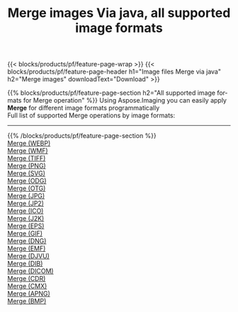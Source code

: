 ﻿---
title: Merge images Via java, all supported image formats 
weight: 3920
url: /java/merge 
lang: en
langdirlevel: 2
locales: zh-hans,ja,it,ru,de,es,fr,nl,id,lt,pl,pt,vi,tr,ko,zh-hant,ar,hi,th,sv,cs,uk,he
description: Using Aspose.Imaging you can easily Merge images Via java
---

{{< blocks/products/pf/feature-page-wrap >}}
{{< blocks/products/pf/feature-page-header h1="Image files Merge via java" h2="Merge images" downloadText="Download" >}}


{{% blocks/products/pf/feature-page-section  h2="All supported image formats for Merge operation" %}}
Using Aspose.Imaging you can easily apply **Merge** for different image formats programmatically
<br/>
Full list of supported Merge operations by image formats:
<hr/>
{{% /blocks/products/pf/feature-page-section %}}
<div class="container-fluid productfamilypage bg-gray">
    <div class="convertypes bg-gray agp-content section">
        <div class="container">
		<div class="row other-converters">
		    <div class='col-md-2 other-converter remove-lp remove-rp'><a href="/imaging/java/merge/webp" >Merge (WEBP)</a></div><div class='col-md-2 other-converter remove-lp remove-rp'><a href="/imaging/java/merge/wmf" >Merge (WMF)</a></div><div class='col-md-2 other-converter remove-lp remove-rp'><a href="/imaging/java/merge/tiff" >Merge (TIFF)</a></div><div class='col-md-2 other-converter remove-lp remove-rp'><a href="/imaging/java/merge/png" >Merge (PNG)</a></div><div class='col-md-2 other-converter remove-lp remove-rp'><a href="/imaging/java/merge/svg" >Merge (SVG)</a></div><div class='col-md-2 other-converter remove-lp remove-rp'><a href="/imaging/java/merge/odg" >Merge (ODG)</a></div><div class='col-md-2 other-converter remove-lp remove-rp'><a href="/imaging/java/merge/otg" >Merge (OTG)</a></div><div class='col-md-2 other-converter remove-lp remove-rp'><a href="/imaging/java/merge/jpg" >Merge (JPG)</a></div><div class='col-md-2 other-converter remove-lp remove-rp'><a href="/imaging/java/merge/jp2" >Merge (JP2)</a></div><div class='col-md-2 other-converter remove-lp remove-rp'><a href="/imaging/java/merge/ico" >Merge (ICO)</a></div><div class='col-md-2 other-converter remove-lp remove-rp'><a href="/imaging/java/merge/j2k" >Merge (J2K)</a></div><div class='col-md-2 other-converter remove-lp remove-rp'><a href="/imaging/java/merge/eps" >Merge (EPS)</a></div><div class='col-md-2 other-converter remove-lp remove-rp'><a href="/imaging/java/merge/gif" >Merge (GIF)</a></div><div class='col-md-2 other-converter remove-lp remove-rp'><a href="/imaging/java/merge/dng" >Merge (DNG)</a></div><div class='col-md-2 other-converter remove-lp remove-rp'><a href="/imaging/java/merge/emf" >Merge (EMF)</a></div><div class='col-md-2 other-converter remove-lp remove-rp'><a href="/imaging/java/merge/djvu" >Merge (DJVU)</a></div><div class='col-md-2 other-converter remove-lp remove-rp'><a href="/imaging/java/merge/dib" >Merge (DIB)</a></div><div class='col-md-2 other-converter remove-lp remove-rp'><a href="/imaging/java/merge/dicom" >Merge (DICOM)</a></div><div class='col-md-2 other-converter remove-lp remove-rp'><a href="/imaging/java/merge/cdr" >Merge (CDR)</a></div><div class='col-md-2 other-converter remove-lp remove-rp'><a href="/imaging/java/merge/cmx" >Merge (CMX)</a></div><div class='col-md-2 other-converter remove-lp remove-rp'><a href="/imaging/java/merge/apng" >Merge (APNG)</a></div><div class='col-md-2 other-converter remove-lp remove-rp'><a href="/imaging/java/merge/bmp" >Merge (BMP)</a></div>
                </div>
        </div>
    </div>
</div>
<br/>
